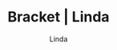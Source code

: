 ---
layout: post
author: Linda
permalink: /bracket/linda/
title: Bracket | Linda
teams: ['Gonzaga', 'Boise St.', 'UConn', 'Vermont', 'Alabama', 'Montana St.', 'Michigan St.', 'Duke', 'Baylor', 'Marquette', 'St. Mary`s', 'UCLA', 'Virginia Tech', 'Purdue', 'Murray St.', 'Kentucky', 'Gonzaga', 'UConn', 'Montana St.', 'Duke', 'Baylor', 'Saint Mary`s', 'Purdue', 'Murray St.', 'Gonzaga', 'Duke', 'Baylor', 'Purdue', 'Gonzaga', 'Purdue', 'Purdue', 'Arizona', 'Arizona', 'Arizona', 'Kansas', 'Arizona', 'Villanova', 'Kansas', 'Wisconsin', 'Arizona', 'Illinois', 'Longwood', 'Villanova', 'Kansas', 'Providence', 'Wisconsin', 'Auburn', 'Arizona', 'Seton Hall', 'UAB', 'Illinois', 'Colorado St.', 'Longwood', 'Loyola Chicago', 'Villanova', 'Kansas', 'Creighton', 'Iowa', 'Providence', 'LSU', 'Wisconsin', 'USC', 'Auburn']
correct: ['correct', 'wrong', 'wrong', 'wrong', 'wrong', 'wrong', 'correct', 'correct', 'correct', 'wrong', 'correct', 'correct', 'wrong', 'correct', 'correct', 'wrong', 'correct', 'wrong', 'wrong', 'correct', 'wrong', 'wrong', 'correct', 'wrong', 'wrong', 'correct', 'wrong', 'wrong', 'wrong', 'wrong', 'wrong', 'wrong', 'wrong', 'wrong', '', 'wrong', 'correct', 'correct', 'wrong', 'correct', 'wrong', 'wrong', 'correct', 'correct', 'correct', 'wrong', 'wrong', 'correct', 'wrong', 'wrong', 'correct', 'wrong', 'wrong', 'wrong', 'correct', 'correct', 'correct', 'wrong', 'correct', 'wrong', 'correct', 'wrong', 'correct']
points: [1, 0, 0, 0, 0, 0, 1, 1, 1, 0, 1, 1, 0, 1, 1, 0, 2, 0, 0, 2, 0, 0, 2, 0, 0, 4, 0, 0, 0, 0, 0, 0, 0, 0, 0, 0, 4, 4, 0, 2, 0, 0, 2, 2, 2, 0, 0, 1, 0, 0, 1, 0, 0, 0, 1, 1, 1, 0, 1, 0, 1, 0, 1]
logo: l-av.png
---
